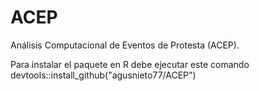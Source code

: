 # ACEP
Análisis Computacional de Eventos de Protesta (ACEP).

Para instalar el paquete en R debe ejecutar este comando devtools::install_github("agusnieto77/ACEP")
